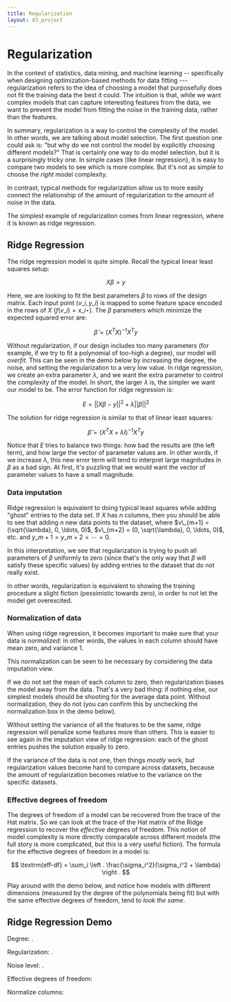 ```yaml
---
title: Regularization
layout: d3_project
---
```


<script src="https://cdnjs.cloudflare.com/ajax/libs/numeric/1.2.6/numeric.min.js"></script>
<script src="https://cdnjs.cloudflare.com/ajax/libs/lodash.js/4.17.4/lodash.min.js"></script>

# Regularization

In the context of statistics, data mining, and machine learning --
specifically when designing optimization-based methods for data
fitting --- regularization refers to the idea of choosing a model that
purposefully does not fit the training data the best it could. The
intuition is that, while we want complex models that can capture
interesting features from the data, we want to prevent the model from
fitting the noise in the training data, rather than the
features. 

In summary, regularization is a way to control the complexity of the
model. In other words, we are talking about model selection. The first
question one could ask is: "but why do we not control the model by
explicitly choosing different models?" That is certainly one way to do
model selection, but it is a surprisingly tricky one. In simple cases
(like linear regression), it is easy to compare two models to see
which is more complex. But it's not as simple to choose the *right*
model complexity. 

In contrast, typical methods for regularization allow us to more
easily connect the relationship of the amount of regularization to the
amount of noise in the data.

The simplest example of regularization comes from linear regression,
where it is known as ridge regression.

## Ridge Regression

The ridge regression model is quite simple. Recall the typical linear
least squares setup:

$$ X \beta = y $$

Here, we are looking to fit the best parameters $\beta$ to rows of the
design matrix. Each input point $(v\_i, y\_i)$ is mapped to some
feature space encoded in the rows of $X$ ($f(v\_i) = x\_{i\star}$). The
$\beta$ parameters which minimize the expected squared error are:

$$ \hat{\beta} = (X^T X)^{-1} X^T y $$

Without regularization, if our design includes too many parameters
(for example, if we try to fit a polynomial of too-high a degree), our
model will *overfit*. This can be seen in the demo below by
increasing the degree, the noise, and setting the regularization to a
very low value. In ridge regression, we create an extra parameter
$\lambda$, and we want the extra parameter to control the complexity
of the model. In short, the larger $\lambda$ is, the simpler we want
our model to be. The error function for ridge regression is:

$$ E = || X \beta - y ||^2 + \lambda ||\beta||^2 $$

The solution for ridge regression is similar to that of linear least
squares:

$$ \hat{\beta} = (X^T X + \lambda I)^{-1} X^T y $$

Notice that $E$ tries to balance two things: how bad the results are
(the left term), and how large the vector of parameter values are. In
other words, if we increase $\lambda$, this new error term will tend
to interpret large magnitudes in $\beta$ as a bad sign. At first, it's
puzzling that we would want the vector of parameter values to have a
small magnitude.

### Data imputation

Ridge regression is equivalent to doing typical least squares while
adding "ghost" entries to the data set. If $X$ has $n$ columns, then
you should be able to see that adding $n$ new data points to the
dataset, where $v\_{m+1} = (\sqrt{\lambda}, 0, \ldots, 0)$, $v\_{m+2} =
(0, \sqrt{\lambda}, 0, \ldots, 0)$, etc. and $y\_{m+1} = y\_{m+2} =
\cdots = 0$.

In this interpretation, we see that regularization is trying to push
all parameters of $\beta$ uniformly to zero (since that's the only way
that $\beta$ will satisfy these specific values) by adding entries to
the dataset that do not really exist. 

In other words, regularization is equivalent to showing the training
procedure a slight fiction (pessimistic towards zero), in order to not
let the model get overexcited.

### Normalization of data

When using ridge regression, it becomes important to make sure that
your data is *normalized*: in other words, the values in each column
should have mean zero, and variance 1. 

This normalization can be seen to be necessary by considering the data
imputation view.

If we do not set the mean of each column to zero, then regularization
biases the model away from the data. That's a very bad thing: if
nothing else, our simplest models should be shooting for the average
data point. Without normalization, they do not (you can confirm this
by unchecking the normalization box in the demo below). 

Without setting the variance of all the features to be the same, ridge
regression will penalize some features more than others. This is
easier to see again in the imputation view of ridge regression: each
of the ghost entries pushes the solution equally to zero.

If the variance of the data is not one, then things *mostly* work,
but regularization values become hard to compare across datasets,
because the amount of regularization becomes relative to the variance
on the specific datasets.

### Effective degrees of freedom

The degrees of freedom of a model can be recovered from the trace of
the Hat matrix. So we can look at the trace of the Hat matrix of the
Ridge regression to recover the *effective* degrees of freedom. This
notion of model complexity is more directly comparable across
different models (the full story is more complicated, but this is a
very useful fiction). The formula for the effective degrees of freedom
in a model is:

$$ \textrm{eff-df} = \sum_i \left . \frac{\sigma_i^2}{\sigma_i^2 + \lambda} \right . $$

Play around with the demo below, and notice how models with different
dimensions (measured by the degree of the polynomials being fit) but
with the same effective degrees of freedom, tend to *look the same*.

## Ridge Regression Demo

<div id="div-ridge"></div>

Degree: <span id="span-degree"></span>.

<div style="width: 300px; margin-bottom: 1em" id="slider-degree"></div>

Regularization: <span id="span-regularization"></span>.

<div style="width: 300px; margin-bottom: 1em" id="slider-regularization"></div>

Noise level: <span id="span-noise"></span>.

<div style="width: 300px; margin-bottom: 1em" id="slider-noise"></div>

<div id="button-reseed" style="margin-top:1em"></div>

Effective degrees of freedom: <span id="span-effdf"></span>

Normalize columns: <span id="span-normalize"></span>
